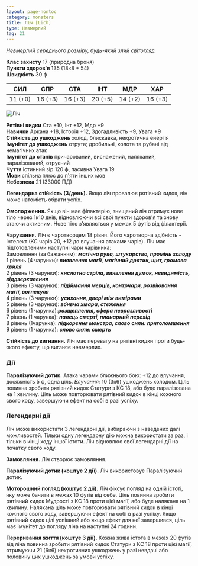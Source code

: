 ```yaml
---
layout: page-nontoc
category: monsters
title: Ліч [Lich]
type: Невмерлий
tag: 21
---
```


_Невмерлий середнього розміру, будь-який злий світогляд_

**Клас захисту** 17 (природна броня)    
**Пункти здоров'я** 135 (18к8 + 54)    
**Швидкість** 30 ф

| СИЛ     | СПР     | СТА     | ІНТ     | МДР     | ХАР     |
| ------- | ------- | ------- | ------- | ------- | ------- |
| 11 (+0) | 16 (+3) | 16 (+3) | 20 (+5) | 14 (+2) | 16 (+3) |

![Ліч](https://www.dndbeyond.com/avatars/thumbnails/30832/378/1000/1000/638063837085902470.png)

**Рятівні кидки** Ста +10, Інт +12, Мдр +9    
**Навички** Аркана +18, Історія +12, Здогадливість +9, Увага +9    
**Стійкість до ушкоджень** холод, блискавка, некротична енергія    
**Імунітет до ушкоджень** отрута; дробильні, колота та рубані від немагічних атак    
**Імунітет до станів** причарований, виснажений, наляканий, паралізований, отруєний    
**Чуття** істинний зір 120 ф, пасивна Увага 19    
**Мови** спільна плюс до п'яти інших мов    
**Небезпека** 21 (33000 ПД)

**Легендарна стійкість (3/день).** Якщо ліч провалює рятівний кидок, він може натомість обрати успіх.    

**Омолодження.** Якщо він має філактерію, знищений ліч отримує нове тіло через 1к10 днів, відновлюючи всі свої пункти здоров'я та знову стаючи активним. Нове тіло з'являється у межах 5 футів від філактерії.    

**Чарування.** Ліч є чаротворцем 18 рівня. Його чаротворча здібність - Інтелект (КС чарів 20, +12 до влучання атаками чарів). Ліч має підготовленими наступні чари чарівника:    
Замовляння (за бажанням): **_магічна рука, штукарство, промінь холоду_**    
1 рівень (4 чарунки): **_виявлення магії, магічний дротик, щит, громова хвиля_**    
2 рівень (3 чарунки): **_кислотна стріла, виявлення думок, невидимість, віддзеркалення_**    
3 рівень (3 чарунки): **_підіймання мерців, контрчари, розвіювання магії, вогнекуля_**    
4 рівень (3 чарунки): **_усихання, двері між вимірами_**    
5 рівень (3 чарунки): **_вбивча хмара, стеження_**    
6 рівень (1 чарунка):**_розщеплення, сфера невразливості_**    
7 рівень (1 чарунка): **_палець смерті, планарний перехід_**    
8 рівень (1чарунка): **_підкорення монстра, слово сили: приголомшення_**   
9 рівень (1 чарунка): **_слово сили: смерть_**    

**Стійкість до вигнання.** Ліч має перевагу на рятівні кидки проти будь-якого ефекту, що виганяє невмерлих.

### Дії
**Паралізуючий дотик.** Атака чарами ближнього бою: +12 до влучання, досяжність 5 ф, одна ціль. _Влучання:_ 10 (3к6) ушкоджень холодом. Ціль повинна зробити рятівний кидок Статури з КС 18, або буде паралізована на 1 хвилину. Ціль може повторювати рятівний кидок в кінці кожного свого ходу, завершуючи ефект на собі в разі успіху.

### Легендарні дії
Ліч може використати 3 легендарні дії, вибираючи з наведених далі можливостей. Тільки одну легендарну дію можна використати за раз, і тільки в кінці ходу іншої істоти. Ліч відновлює свої легендарні дії на початку свого ходу.    

**Замовляння.** Ліч створює замовляння.    

**Паралізуючий дотик (коштує 2 дії).** Ліч використовує Паралізуючий дотик.    

**Моторошний погляд (коштує 2 дії).** Ліч фіксує погляд на одній істоті, яку може бачити в межах 10 футів від себе. Ціль повинна зробити рятівний кидок Мудрості з КС 18 проти цієї магії, або буде налякана на 1 хвилину. Налякана ціль може повторювати рятівний кидок в кінці кожного свого ходу, завершуючи ефект на собі в разі успіху. Якщо рятівний кидок цілі успішний або якщо ефект для неї завершився, ціль має імунітет до погляду ліча на наступні 24 години.    

**Переривання життя (коштує 3 дії).** Кожна жива істота в межах 20 футів від ліча повинна зробити рятівний кидок Статури з КС 18 проти цієї магії, отримуючи 21 (6к6) некротичних ушкоджень у разі невдачі або половину цих ушкоджень за умови успіху.
